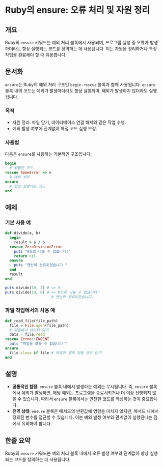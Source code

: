 <!--
Meta Description: # Ruby의 ensure: 오류 처리 및 자원 정리 ## 개요 Ruby의 `ensure` 키워드는 예외 처리 블록에서 사용되며, 프로그램 실행 중 오류가 발생하더라도 항상 실행되는 코드를 정의하는 데 사용됩니다. 이는 자원을 정리하거나 특정 작업을 완료해야 할 때 유...
Meta Keywords: ensure, puts, file, ruby의, rescue
-->

# Ruby의 ensure: 오류 처리 및 자원 정리

## 개요
Ruby의 `ensure` 키워드는 예외 처리 블록에서 사용되며, 프로그램 실행 중 오류가 발생하더라도 항상 실행되는 코드를 정의하는 데 사용됩니다. 이는 자원을 정리하거나 특정 작업을 완료해야 할 때 유용합니다.

## 문서화
`ensure`는 Ruby의 예외 처리 구조인 `begin-rescue` 블록과 함께 사용됩니다. `ensure` 블록 내의 코드는 예외가 발생하더라도 항상 실행되며, 예외가 발생하지 않더라도 실행됩니다.

### 목적
- 자원 정리: 파일 닫기, 데이터베이스 연결 해제와 같은 작업 수행.
- 예외 발생 여부에 관계없이 특정 코드 실행 보장.

### 사용법
다음은 `ensure`를 사용하는 기본적인 구조입니다:

```ruby
begin
  # 위험한 코드
rescue SomeError => e
  # 예외 처리
ensure
  # 항상 실행되는 코드
end
```

## 예제
### 기본 사용 예
```ruby
def divide(a, b)
  begin
    result = a / b
  rescue ZeroDivisionError
    puts "0으로 나눌 수 없습니다!"
    return nil
  ensure
    puts "연산이 완료되었습니다."
  end
  result
end

puts divide(10, 2) # => 5
puts divide(10, 0) # => 0으로 나눌 수 없습니다!
                     # 연산이 완료되었습니다.
```

### 파일 작업에서의 사용 예
```ruby
def read_file(file_path)
  file = File.open(file_path)
  # 파일에서 데이터 읽기
  data = file.read
rescue Errno::ENOENT
  puts "파일을 찾을 수 없습니다!"
ensure
  file.close if file # 파일이 열려 있을 경우 닫기
end
```

## 설명
- **공통적인 함정**: `ensure` 블록 내에서 발생하는 예외는 무시됩니다. 즉, `ensure` 블록에서 예외가 발생하면, 해당 예외는 프로그램을 종료시키거나 더 이상 진행되지 않을 수 있습니다. 따라서 `ensure` 블록에서는 안전한 코드를 작성하는 것이 중요합니다.
- **전역 상태**: `ensure` 블록은 메서드의 반환값에 영향을 미치지 않지만, 메서드 내에서 정의된 변수를 접근할 수 있습니다. 이는 예외 발생 여부와 관계없이 실행된다는 점에서 유의해야 합니다.

## 한줄 요약
Ruby의 `ensure` 키워드는 예외 처리 블록 내에서 오류 발생 여부와 관계없이 항상 실행되는 코드를 정의하는 데 사용됩니다.